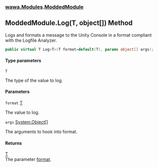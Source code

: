 ### [wawa.Modules](wawa.Modules.md 'wawa.Modules').[ModdedModule](ModdedModule.md 'wawa.Modules.ModdedModule')

## ModdedModule.Log<T>(T, object[]) Method

Logs and formats a message to the Unity Console in a format compliant with the Logfile Analyzer.

```csharp
public virtual T Log<T>(T format=default(T), params object[] args);
```
#### Type parameters

<a name='wawa.Modules.ModdedModule.Log_T_(T,object[]).T'></a>

`T`

The type of the value to log.
#### Parameters

<a name='wawa.Modules.ModdedModule.Log_T_(T,object[]).format'></a>

`format` [T](ModdedModule.Log{T}(T,object[]).md#wawa.Modules.ModdedModule.Log_T_(T,object[]).T 'wawa.Modules.ModdedModule.Log<T>(T, object[]).T')

The value to log.

<a name='wawa.Modules.ModdedModule.Log_T_(T,object[]).args'></a>

`args` [System.Object](https://docs.microsoft.com/en-us/dotnet/api/System.Object 'System.Object')[[]](https://docs.microsoft.com/en-us/dotnet/api/System.Array 'System.Array')

The arguments to hook into format.

#### Returns
[T](ModdedModule.Log{T}(T,object[]).md#wawa.Modules.ModdedModule.Log_T_(T,object[]).T 'wawa.Modules.ModdedModule.Log<T>(T, object[]).T')  
The parameter [format](ModdedModule.Log{T}(T,object[]).md#wawa.Modules.ModdedModule.Log_T_(T,object[]).format 'wawa.Modules.ModdedModule.Log<T>(T, object[]).format').